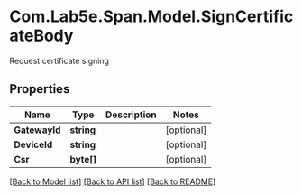 # Com.Lab5e.Span.Model.SignCertificateBody
Request certificate signing

## Properties

Name | Type | Description | Notes
------------ | ------------- | ------------- | -------------
**GatewayId** | **string** |  | [optional] 
**DeviceId** | **string** |  | [optional] 
**Csr** | **byte[]** |  | [optional] 

[[Back to Model list]](../README.md#documentation-for-models) [[Back to API list]](../README.md#documentation-for-api-endpoints) [[Back to README]](../README.md)

